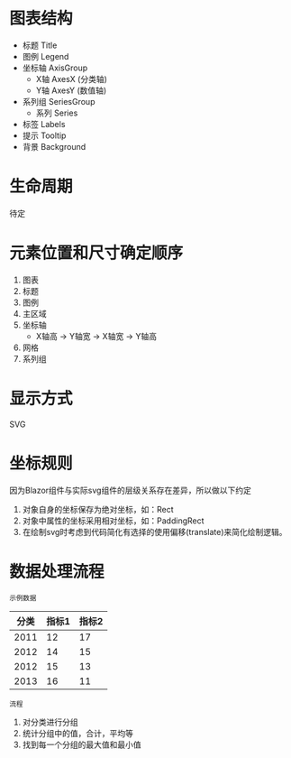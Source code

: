 # 图表结构

- 标题 Title
- 图例 Legend
- 坐标轴 AxisGroup
    - X轴 AxesX (分类轴)
    - Y轴 AxesY (数值轴)
- 系列组 SeriesGroup
    - 系列 Series
- 标签 Labels
- 提示 Tooltip
- 背景 Background

# 生命周期

待定

# 元素位置和尺寸确定顺序

1. 图表
1. 标题
1. 图例
1. 主区域
1. 坐标轴
    - X轴高 -> Y轴宽 -> X轴宽 -> Y轴高
1. 网格
1. 系列组

# 显示方式

SVG

# 坐标规则

因为Blazor组件与实际svg组件的层级关系存在差异，所以做以下约定
1. 对象自身的坐标保存为绝对坐标，如：Rect
1. 对象中属性的坐标采用相对坐标，如：PaddingRect
1. 在绘制svg时考虑到代码简化有选择的使用偏移(translate)来简化绘制逻辑。

# 数据处理流程

`示例数据`

|分类|指标1|指标2|
|---|---|---|
|2011|12|17|
|2012|14|15|
|2012|15|13|
|2013|16|11|

`流程`

1. 对分类进行分组
1. 统计分组中的值，合计，平均等
1. 找到每一个分组的最大值和最小值

